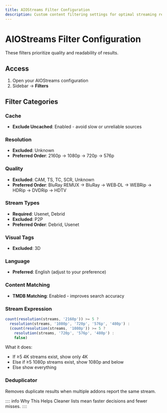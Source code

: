 ```yaml
---
title: AIOStreams Filter Configuration
description: Custom content filtering settings for optimal streaming results display
---
```


# AIOStreams Filter Configuration

These filters prioritize quality and readability of results.

## Access

1. Open your AIOStreams configuration
2. Sidebar → **Filters**

## Filter Categories

### Cache

- **Exclude Uncached**: Enabled - avoid slow or unreliable sources

### Resolution

- **Excluded**: Unknown
- **Preferred Order**: 2160p → 1080p → 720p → 576p

### Quality

- **Excluded**: CAM, TS, TC, SCR, Unknown
- **Preferred Order**: BluRay REMUX → BluRay → WEB‑DL → WEBRip → HDRip → DVDRip → HDTV

### Stream Types

- **Required**: Usenet, Debrid
- **Excluded**: P2P
- **Preferred Order**: Debrid, Usenet

### Visual Tags

- **Excluded**: 3D

### Language

- **Preferred**: English (adjust to your preference)

### Content Matching

- **TMDB Matching**: Enabled - improves search accuracy

### Stream Expression

```ts
count(resolution(streams, '2160p')) >= 5 ? 
  resolution(streams, '1080p', '720p', '576p', '480p') : 
  (count(resolution(streams, '1080p')) >= 5 ? 
    resolution(streams, '720p', '576p', '480p') : 
    false)
```

What it does:
- If ≥5 4K streams exist, show only 4K
- Else if ≥5 1080p streams exist, show 1080p and below
- Else show everything

### Deduplicator

Removes duplicate results when multiple addons report the same stream.

:::: info Why This Helps
Cleaner lists mean faster decisions and fewer misses.
::::